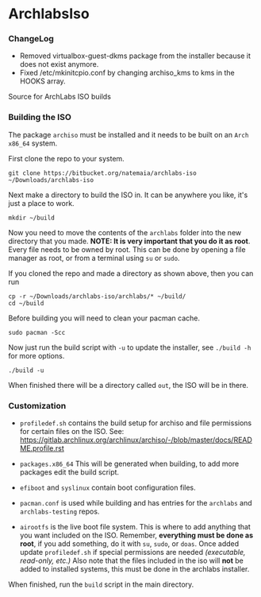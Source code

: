 # ArchlabsIso

### ChangeLog
- Removed virtualbox-guest-dkms package from the installer because it does not exist anymore.
- Fixed /etc/mkinitcpio.conf by changing archiso_kms to kms in the HOOKS array.

Source for ArchLabs ISO builds


### Building the ISO

The package `archiso` must be installed and it needs to be built on an `Arch x86_64` system.

First clone the repo to your system.

    git clone https://bitbucket.org/natemaia/archlabs-iso ~/Downloads/archlabs-iso


Next make a directory to build the ISO in. It can be anywhere you like, it's just a place to work.

    mkdir ~/build


Now you need to move the contents of the `archlabs` folder into the new directory that you made.
**NOTE: It is very important that you do it as root**. Every file needs to be owned by root.
This can be done by opening a file manager as root, or from a terminal using `su` or `sudo`.

If you cloned the repo and made a directory as shown above, then you can run

    cp -r ~/Downloads/archlabs-iso/archlabs/* ~/build/
	cd ~/build


Before building you will need to clean your pacman cache.

    sudo pacman -Scc


Now just run the build script with `-u` to update the installer, see `./build -h` for more options.

    ./build -u


When finished there will be a directory called `out`, the ISO will be in there.


### Customization

- `profiledef.sh` contains the build setup for archiso and file permissions for certain files on the ISO.
   See: https://gitlab.archlinux.org/archlinux/archiso/-/blob/master/docs/README.profile.rst

- `packages.x86_64` This will be generated when building, to add more packages edit the build script.

- `efiboot` and `syslinux` contain boot configuration files.

- `pacman.conf` is used while building and has entries for the `archlabs` and `archlabs-testing` repos.

- `airootfs` is the live boot file system. This is where to add anything that you want included on the ISO.
Remember, **everything must be done as root**, if you add something, do it with `su`, `sudo`, or `doas`.
Once added update `profiledef.sh` if special permissions are needed *(executable, read-only, etc.)*
Also note that the files included in the iso will **not** be added to installed systems, this must be done
in the archlabs installer.

When finished, run the `build` script in the main directory.
